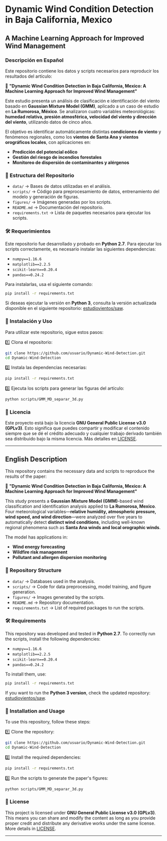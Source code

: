 # Dynamic Wind Condition Detection in Baja California, Mexico

## A Machine Learning Approach for Improved Wind Management

### Descripción en Español

Este repositorio contiene los datos y scripts necesarios para reproducir los resultados del artículo:

📄 **"Dynamic Wind Condition Detection in Baja California, Mexico: A Machine Learning Approach for Improved Wind Management"**

Este estudio presenta un análisis de clasificación e identificación del viento basado en **Gaussian Mixture Model (GMM)**, aplicado a un caso de estudio en **La Rumorosa, México**. Se analizaron cuatro variables meteorológicas: **humedad relativa, presión atmosférica, velocidad del viento y dirección del viento**, utilizando datos de cinco años.

El objetivo es identificar automáticamente distintas **condiciones de viento** y fenómenos regionales, como los **vientos de Santa Ana y vientos orográficos locales**, con aplicaciones en:

- **Predicción del potencial eólico**
- **Gestión del riesgo de incendios forestales**
- **Monitoreo de dispersión de contaminantes y alérgenos**

### 📁 Estructura del Repositorio

- `data/` → Bases de datos utilizadas en el análisis.
- `scripts/` → Código para preprocesamiento de datos, entrenamiento del modelo y generación de figuras.
- `figures/` → Imágenes generadas por los scripts.
- `README.md` → Documentación del repositorio.
- `requirements.txt` → Lista de paquetes necesarios para ejecutar los scripts.

### 🛠️ Requerimientos

Este repositorio fue desarrollado y probado en **Python 2.7**. Para ejecutar los scripts correctamente, es necesario instalar las siguientes dependencias:

- `numpy==1.16.6`
- `matplotlib==2.2.5`
- `scikit-learn==0.20.4`
- `pandas==0.24.2`

Para instalarlas, usa el siguiente comando:

```bash
pip install -r requirements.txt
```

Si deseas ejecutar la versión en **Python 3**, consulta la versión actualizada disponible en el siguiente repositorio: [estudiovientos/saw](https://github.com/estudiovientos/saw/tree/Versi%C3%B3n-2).

### 🚀 Instalación y Uso

Para utilizar este repositorio, sigue estos pasos:

1️⃣ Clona el repositorio:

```bash
git clone https://github.com/usuario/Dynamic-Wind-Detection.git
cd Dynamic-Wind-Detection
```

2️⃣ Instala las dependencias necesarias:

```bash
pip install -r requirements.txt
```

3️⃣ Ejecuta los scripts para generar las figuras del artículo:

```bash
python scripts/GMM_MD_separar_3d.py
```

### 📜 Licencia

Este proyecto está bajo la licencia **GNU General Public License v3.0 (GPLv3)**. Esto significa que puedes compartir y modificar el contenido siempre que se dé el crédito adecuado y cualquier trabajo derivado también sea distribuido bajo la misma licencia. Más detalles en [LICENSE](LICENSE).

---

## English Description

This repository contains the necessary data and scripts to reproduce the results of the paper:

📄 **"Dynamic Wind Condition Detection in Baja California, Mexico: A Machine Learning Approach for Improved Wind Management"**

This study presents a **Gaussian Mixture Model (GMM)**-based wind classification and identification analysis applied to **La Rumorosa, Mexico**. Four meteorological variables—**relative humidity, atmospheric pressure, wind speed, and wind direction**—were analyzed over five years to automatically detect **distinct wind conditions**, including well-known regional phenomena such as **Santa Ana winds and local orographic winds**.

The model has applications in:

- **Wind energy forecasting**
- **Wildfire risk management**
- **Pollutant and allergen dispersion monitoring**

### 📁 Repository Structure

- `data/` → Databases used in the analysis.
- `scripts/` → Code for data preprocessing, model training, and figure generation.
- `figures/` → Images generated by the scripts.
- `README.md` → Repository documentation.
- `requirements.txt` → List of required packages to run the scripts.

### 🛠️ Requirements

This repository was developed and tested in **Python 2.7**. To correctly run the scripts, install the following dependencies:

- `numpy==1.16.6`
- `matplotlib==2.2.5`
- `scikit-learn==0.20.4`
- `pandas==0.24.2`

To install them, use:

```bash
pip install -r requirements.txt
```

If you want to run the **Python 3 version**, check the updated repository: [estudiovientos/saw](https://github.com/estudiovientos/saw/tree/Versi%C3%B3n-2).

### 🚀 Installation and Usage

To use this repository, follow these steps:

1️⃣ Clone the repository:

```bash
git clone https://github.com/usuario/Dynamic-Wind-Detection.git
cd Dynamic-Wind-Detection
```

2️⃣ Install the required dependencies:

```bash
pip install -r requirements.txt
```

3️⃣ Run the scripts to generate the paper's figures:

```bash
python scripts/GMM_MD_separar_3d.py
```

### 📜 License

This project is licensed under **GNU General Public License v3.0 (GPLv3)**. This means you can share and modify the content as long as you provide proper credit and distribute any derivative works under the same license. More details in [LICENSE](LICENSE).

---
